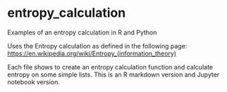 # entropy_calculation
Examples of an entropy calculation in R and Python

Uses the Entropy calculation as defined in the following page:
https://en.wikipedia.org/wiki/Entropy_(information_theory)

Each file shows to create an entropy calculation function and calculate entropy on some simple lists.
This is an R markdown version and Jupyter notebook version.
